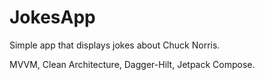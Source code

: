 # JokesApp
Simple app that displays jokes about Chuck Norris. 

MVVM, Clean Architecture, Dagger-Hilt, Jetpack Compose.
